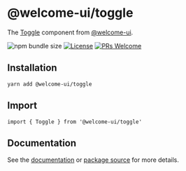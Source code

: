 # @welcome-ui/toggle

The [Toggle](https://welcome-ui.com/components/toggle) component from [@welcome-ui](https://welcome-ui.com).

![npm bundle size](https://img.shields.io/bundlephobia/minzip/@welcome-ui/toggle) [![License](https://img.shields.io/npm/l/welcome-ui.svg)](https://github.com/WTTJ/welcome-ui/blob/master/LICENSE) [![PRs Welcome](https://img.shields.io/badge/PRs-welcome-mediumspringgreen.svg)](ttps://github.com/WTTJ/welcome-ui/blob/master/CONTRIBUTING.mdx)

## Installation

    yarn add @welcome-ui/toggle

## Import

    import { Toggle } from '@welcome-ui/toggle'

## Documentation

See the [documentation](https://welcome-ui.com/components/toggle) or [package source](https://github.com/WTTJ/welcome-ui/tree/master/packages/Toggle) for more details.
